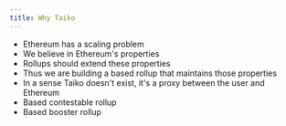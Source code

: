 ```yaml
---
title: Why Taiko
---
```


- Ethereum has a scaling problem
- We believe in Ethereum's properties
- Rollups should extend these properties
- Thus we are building a based rollup that maintains those properties
- In a sense Taiko doesn't exist, it's a proxy between the user and Ethereum
- Based contestable rollup
- Based booster rollup